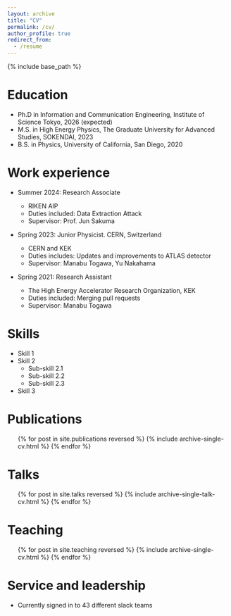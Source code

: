 ```yaml
---
layout: archive
title: "CV"
permalink: /cv/
author_profile: true
redirect_from:
  - /resume
---
```


{% include base_path %}

Education
======
* Ph.D in Information and Communication Engineering, Institute of Science Tokyo, 2026 (expected)
* M.S. in High Energy Physics, The Graduate University for Advanced Studies, SOKENDAI, 2023
* B.S. in Physics, University of California, San Diego, 2020

Work experience
======
* Summer 2024: Research Associate
  * RIKEN AIP
  * Duties included: Data Extraction Attack
  * Supervisor: Prof. Jun Sakuma

* Spring 2023: Junior Physicist. CERN, Switzerland
  * CERN and KEK
  * Duties includes: Updates and improvements to ATLAS detector
  * Supervisor: Manabu Togawa, Yu Nakahama

* Spring 2021: Research Assistant
  * The High Energy Accelerator Research Organization, KEK
  * Duties included: Merging pull requests
  * Supervisor: Manabu Togawa

Skills
======
* Skill 1
* Skill 2
  * Sub-skill 2.1
  * Sub-skill 2.2
  * Sub-skill 2.3
* Skill 3

Publications
======
  <ul>{% for post in site.publications reversed %}
    {% include archive-single-cv.html %}
  {% endfor %}</ul>
  
Talks
======
  <ul>{% for post in site.talks reversed %}
    {% include archive-single-talk-cv.html  %}
  {% endfor %}</ul>
  
Teaching
======
  <ul>{% for post in site.teaching reversed %}
    {% include archive-single-cv.html %}
  {% endfor %}</ul>
  
Service and leadership
======
* Currently signed in to 43 different slack teams

